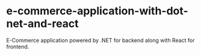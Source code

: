 # e-commerce-application-with-dot-net-and-react
E-Commerce application powered by .NET for backend along with React for frontend.
